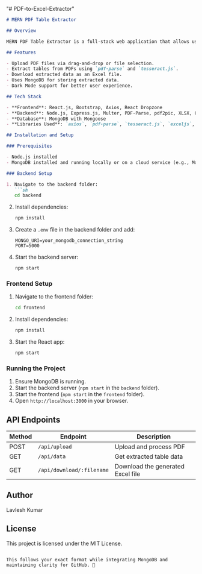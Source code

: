 "# PDF-to-Excel-Extractor"
```markdown
# MERN PDF Table Extractor

## Overview

MERN PDF Table Extractor is a full-stack web application that allows users to upload PDF files, extract tabular data, and download the extracted data in Excel format.

## Features

- Upload PDF files via drag-and-drop or file selection.
- Extract tables from PDFs using `pdf-parse` and `tesseract.js`.
- Download extracted data as an Excel file.
- Uses MongoDB for storing extracted data.
- Dark Mode support for better user experience.

## Tech Stack

- **Frontend**: React.js, Bootstrap, Axios, React Dropzone
- **Backend**: Node.js, Express.js, Multer, PDF-Parse, pdf2pic, XLSX, CORS
- **Database**: MongoDB with Mongoose
- **Libraries Used**: `axios`, `pdf-parse`, `tesseract.js`, `exceljs`, `multer`, `mongoose`

## Installation and Setup

### Prerequisites

- Node.js installed
- MongoDB installed and running locally or on a cloud service (e.g., MongoDB Atlas)

### Backend Setup

1. Navigate to the backend folder:
   ```sh
   cd backend
   ```
2. Install dependencies:
   ```sh
   npm install
   ```
3. Create a `.env` file in the backend folder and add:
   ```env
   MONGO_URI=your_mongodb_connection_string
   PORT=5000
   ```
4. Start the backend server:
   ```sh
   npm start
   ```

### Frontend Setup

1. Navigate to the frontend folder:
   ```sh
   cd frontend
   ```
2. Install dependencies:
   ```sh
   npm install
   ```
3. Start the React app:
   ```sh
   npm start
   ```

### Running the Project

1. Ensure MongoDB is running.
2. Start the backend server (`npm start` in the `backend` folder).
3. Start the frontend (`npm start` in the `frontend` folder).
4. Open `http://localhost:3000` in your browser.

## API Endpoints

| Method | Endpoint        | Description               |
|--------|---------------|---------------------------|
| POST   | `/api/upload` | Upload and process PDF    |
| GET    | `/api/data`   | Get extracted table data  |
| GET    | `/api/download/:filename` | Download the generated Excel file |

## Author

Lavlesh Kumar

## License

This project is licensed under the MIT License.
```

This follows your exact format while integrating MongoDB and maintaining clarity for GitHub. 🚀
